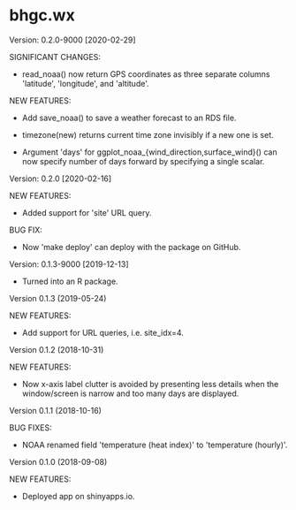 bhgc.wx
=======

Version: 0.2.0-9000 [2020-02-29]

SIGNIFICANT CHANGES:

 * read_noaa() now return GPS coordinates as three separate columns
   'latitude', 'longitude', and 'altitude'.
   
NEW FEATURES:

 * Add save_noaa() to save a weather forecast to an RDS file.

 * timezone(new) returns current time zone invisibly if a new one is set.
 
 * Argument 'days' for ggplot_noaa_{wind_direction,surface_wind}() can now
   specify number of days forward by specifying a single scalar.



Version: 0.2.0 [2020-02-16]

NEW FEATURES:

 * Added support for 'site' URL query.
 
BUG FIX:

 * Now 'make deploy' can deploy with the package on GitHub.
 

Version: 0.1.3-9000 [2019-12-13]

 * Turned into an R package.


Version 0.1.3 (2019-05-24)

NEW FEATURES:

 * Add support for URL queries, i.e. site_idx=4.


Version 0.1.2 (2018-10-31)

NEW FEATURES:

 * Now x-axis label clutter is avoided by presenting less details when the
   window/screen is narrow and too many days are displayed.


Version 0.1.1 (2018-10-16)

BUG FIXES:

 * NOAA renamed field 'temperature (heat index)' to 'temperature (hourly)'.
 

Version 0.1.0 (2018-09-08)

NEW FEATURES:

 * Deployed app on shinyapps.io.




